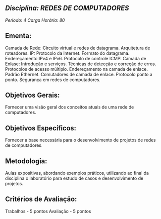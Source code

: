 ## *Disciplina: _REDES DE COMPUTADORES_*
*Periodo: _4_*
*Carga Horária: _80_*
 
## Ementa:
Camada de Rede: Circuito virtual e redes de datagrama. Arquitetura de roteadores. IP: Protocolo da Internet. Formato do datagrama. Endereçamento IPv4 e IPv6. Protocolo de controle ICMP. Camada de Enlase: Introdução e serviços. Técnicas de detecção e correção de erros. Protocolos de acesso múltiplo. Endereçamento na camada de enlace. Padrão Ethernet. Comutadores de camada de enlace. Protocolo ponto a ponto. Segurança em redes de computadores.
 
## Objetivos Gerais:
Fornecer uma visão geral dos conceitos atuais de uma rede de computadores.
 
## Objetivos Específicos:
Fornecer a base necessária para o desenvolvimento de projetos de redes de computadores.
 
## Metodologia:
Aulas expositivas, abordando exemplos práticos, utilizando ao final da disciplina o laboratório para estudo de casos e desenvolvimento de projetos.
 
## Critérios de Avaliação:
Trabalhos - 5 pontos Avaliação - 5 pontos